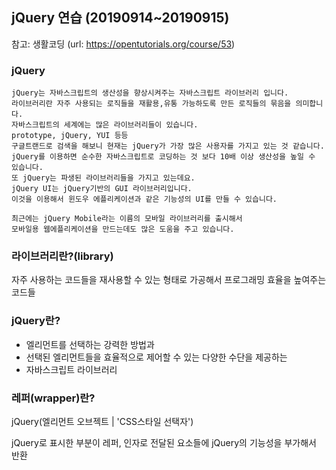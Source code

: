 ## jQuery 연습 (20190914~20190915)

참고: 생활코딩 (url: https://opentutorials.org/course/53)

### jQuery
```
jQuery는 자바스크립트의 생산성을 향상시켜주는 자바스크립트 라이브러리 입니다. 
라이브러리란 자주 사용되는 로직들을 재활용,유통 가능하도록 만든 로직들의 묶음을 의미합니다.
자바스크립트의 세계에는 많은 라이브러리들이 있습니다. 
prototype, jQuery, YUI 등등
구글트랜드로 검색을 해보니 현재는 jQuery가 가장 많은 사용자를 가지고 있는 것 같습니다.
jQuery를 이용하면 순수한 자바스크립트로 코딩하는 것 보다 10배 이상 생산성을 높일 수 있습니다. 
또 jQuery는 파생된 라이브러리들을 가지고 있는데요. 
jQuery UI는 jQuery기반의 GUI 라이브러리입니다.
이것을 이용해서 윈도우 에플리케이션과 같은 기능성의 UI를 만들 수 있습니다.

최근에는 jQuery Mobile라는 이름의 모바일 라이브러리를 출시해서 
모바일용 웹에플리케이션을 만드는데도 많은 도움을 주고 있습니다.  
```

### 라이브러리란?(library)

자주 사용하는 코드들을 재사용할 수 있는 형태로 가공해서 프로그래밍 효율을 높여주는 코드들

### jQuery란?

* 엘리먼트를 선택하는 강력한 방법과
* 선택된 엘리먼트들을 효율적으로 제어할 수 있는 다양한 수단을 제공하는
* 자바스크립트 라이브러리


### 레퍼(wrapper)란?
jQuery(엘리먼트 오브젝트 | 'CSS스타일 선택자')

jQuery로 표시한 부분이 레퍼, 인자로 전달된 요소들에 jQuery의 기능성을 부가해서 반환

